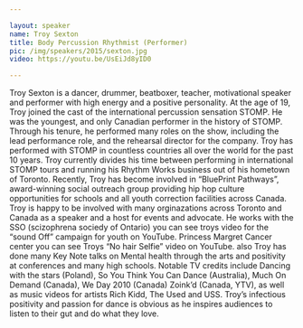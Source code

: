 ```yaml
---

layout: speaker
name: Troy Sexton
title: Body Percussion Rhythmist (Performer)
pic: /img/speakers/2015/sexton.jpg
video: https://youtu.be/UsEiJd8yID0

---
```


Troy Sexton is a dancer, drummer, beatboxer, teacher, motivational speaker and performer with high energy and a positive personality. At the age of 19, Troy joined the cast of the international percussion sensation STOMP. He was the youngest, and only Canadian performer in the history of STOMP.  Through his tenure, he performed many roles on the show, including the lead performance role, and the rehearsal director for the company. Troy has performed with STOMP in countless countries all over the world for the past 10 years. Troy currently divides his time between performing in international STOMP tours and running his Rhythm Works business out of his hometown of Toronto. Recently, Troy has become involved in “BluePrint Pathways”, award-winning social outreach group providing hip hop culture opportunities for schools and all youth correction facilities across Canada. Troy is happy to be involved with many orginazations across Toronto and Canada as a speaker and a host for events and advocate. He works with the SSO (scizophrena sociedy of Ontario) you can see troys video for the “sound Off” campaign for youth on YouTube.  Princess Margret Cancer center you can see Troys “No hair Selfie” video on YouTube. also Troy has done many Key Note talks on Mental health through the arts and positivity at conferences and many high schools. Notable TV credits include Dancing with the stars (Poland), So You Think You Can Dance (Australia), Much On Demand (Canada), We Day 2010 (Canada) Zoink’d (Canada, YTV), as well as music videos for artists Rich Kidd, The Used and USS. Troy’s infectious positivity and passion for dance is obvious as he inspires audiences to listen to their gut and do what they love.
